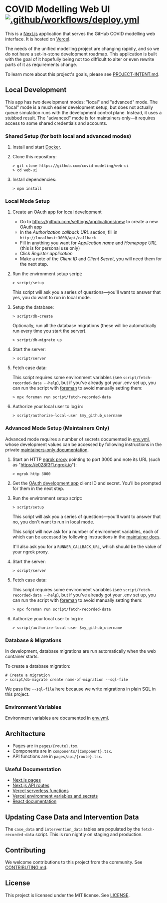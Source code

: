 # COVID Modelling Web UI [![.github/workflows/deploy.yml](https://github.com/covid-modeling/web/workflows/.github/workflows/deploy.yml/badge.svg?branch=master)](https://github.com/covid-modeling/web/actions?query=branch%3Amaster)

This is a [Next.js][nextjs] application that serves the GitHub
COVID modelling web interface. It is hosted on [Vercel][vercel].

The needs of the unified modelling project are changing rapidly, and so we do
not have a set-in-stone development roadmap. This application is built with
the goal of it hopefully being not too difficult to alter or even rewrite
parts of it as requirements change.

To learn more about this project's goals, please see [PROJECT-INTENT.md](PROJECT-INTENT.md).

## Local Development

This app has two development modes: "local" and "advanced" mode. The "local"
mode is a much easier development setup, but does not actually queue
simulation runs with the development control plane. Instead, it uses a
stubbed result. The "advanced" mode is for maintainers only—it requires
access to some shared credentials and accounts.

### Shared Setup (for both local and advanced modes)

1. Install and start [Docker][docker].
1. Clone this repository:

   ```shell
   > git clone https://github.com/covid-modeling/web-ui
   > cd web-ui
   ```

1. Install dependencies:

   ```shell
   > npm install
   ```

### Local Mode Setup

1. Create an OAuth app for local development

   - Go to <https://github.com/settings/applications/new> to create a new OAuth app
   - In the _Authorization callback URL_ section, fill in `http://localhost:3000/api/callback`
   - Fill in anything you want for _Application name_ and _Homepage URL_ (this is
     for personal use only)
   - Click _Register application_
   - Make a note of the _Client ID_ and _Client Secret_, you will need them for the
     next step.

1. Run the environment setup script:

   ```shell
   > script/setup
   ```

   This script will ask you a series of questions—you'll want to answer that
   yes, you do want to run in local mode.

1. Setup the database:

   ```shell
   > script/db-create
   ```

   Optionally, run all the database migrations (these will be automatically run
   every time you start the server).

   ```shell
   > script/db-migrate up
   ```

1. Start the server:

   ```shell
   > script/server
   ```

1. Fetch case data:

   This script requires some environment variables (see
   `script/fetch-recorded-data --help`), but if you've already got your .env
   set up, you can run the script with [foreman][foreman] to avoid manually
   setting them:

   ```shell
   > npx foreman run script/fetch-recorded-data
   ```

1. Authorize your local user to log in:

   ```shell
   > script/authorize-local-user $my_github_username
   ```

### Advanced Mode Setup (Maintainers Only)

Advanced mode requires a number of secrets documented in [env.yml](env.yml),
whose development values can be accessed by following instructions in the
private [maintainers-only documentation][maintainer-docs].

1. Start an HTTP [ngrok proxy][ngrok] pointing to port 3000 and
   note its URL (such as "https://e028f3f1.ngrok.io"):

   ```shell
   > ngrok http 3000
   ```

1. Get the [OAuth development app][oauth] client ID and secret. You'll be prompted for them in the next step.

1. Run the environment setup script:

   ```shell
   > script/setup
   ```

   This script will ask you a series of questions—you'll want to answer that
   no, you don't want to run in local mode.

   This script will now ask for a number of environment variables, each of
   which can be accessed by following instructions in the [maintainer
   docs][maintainer-docs].

   It'll also ask you for a `RUNNER_CALLBACK_URL`, which should be the value of
   your ngrok proxy.

1. Start the server:

   ```shell
   > script/server
   ```

1. Fetch case data:

   This script requires some environment variables (see
   `script/fetch-recorded-data --help`), but if you've already got your .env
   set up, you can run the script with [foreman][foreman] to avoid manually
   setting them:

   ```shell
   > npx foreman run script/fetch-recorded-data
   ```

1. Authorize your local user to log in:

   ```shell
   > script/authorize-local-user $my_github_username
   ```

### Database & Migrations

In development, database migrations are run automatically when the web
container starts.

To create a database migration:

```shell
# Create a migration
> script/db-migrate create name-of-migration --sql-file
```

We pass the `--sql-file` here because we write migrations in plain SQL in
this project.

### Environment Variables

Environment variables are documented in [env.yml](env.yml).

## Architecture

- Pages are in `pages/{route}.tsx`.
- Components are in `components/{Component}.tsx`.
- API functions are in `pages/api/{route}.tsx`.

### Useful Documentation

- [Next.js pages](https://nextjs.org/docs/basic-features/pages)
- [Next.js API routes](https://nextjs.org/docs/api-routes/introduction)
- [Vercel serverless functions](https://zeit.co/docs/v2/serverless-functions/introduction)
- [Vercel environment variables and secrets](https://zeit.co/docs/v2/serverless-functions/env-and-secrets)
- [React documentation](https://reactjs.org/docs/getting-started.html)

## Updating Case Data and Intervention Data

The `case_data` and `intervention_data` tables are populated by the `fetch-recorded-data` script.
This is run nightly on staging and production.

## Contributing

We welcome contributions to this project from the community. See
[CONTRIBUTING.md](CONTRIBUTING.md).

## License

This project is licensed under the MIT license. See [LICENSE](LICENSE).

[docker]: https://www.docker.com/get-started
[dpx]: https://npm.im/dpx
[foreman]: https://npm.im/foreman
[maintainer-docs]: https://github.com/covid-modeling/project-docs-internal/blob/master/docs/web-operations.md
[nextjs]: https://nextjs.org
[ngrok]: https://ngrok.com/
[oauth]: https://github.com/organizations/covid-modeling/settings/applications/1253529
[prod]: https://covid-modeling.org
[staging]: https://staging.covid-modeling.org
[vercel]: https://vercel.com
[vercel-org]: https://zeit.co/covid-modeling

